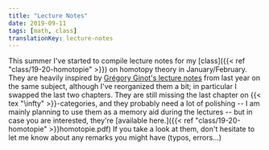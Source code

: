 ```yaml
---
title: "Lecture Notes"
date: 2019-09-11
tags: [math, class]
translationKey: lecture-notes
---
```


This summer I've started to compile lecture notes for my [class]({{< ref "class/19-20-homotopie" >}}) on homotopy theory in January/February.
They are heavily inspired by [Grégory Ginot's lecture notes](https://www.math.univ-paris13.fr/%7Eginot/Homotopie/Ginot-homotopie2019.pdf) from last year on the same subject, although I've reorganized them a bit; in particular I swapped the last two chapters.
They are still missing the last chapter on {{< tex "\infty" >}}-categories, and they probably need a lot of polishing -- I am mainly planning to use them as a memory aid during the lectures -- but in case you are interested, they're [available here.]({{< ref "class/19-20-homotopie" >}}homotopie.pdf)
If you take a look at them, don't hesitate to let me know about any remarks you might have (typos, errors...)
<!--more-->
